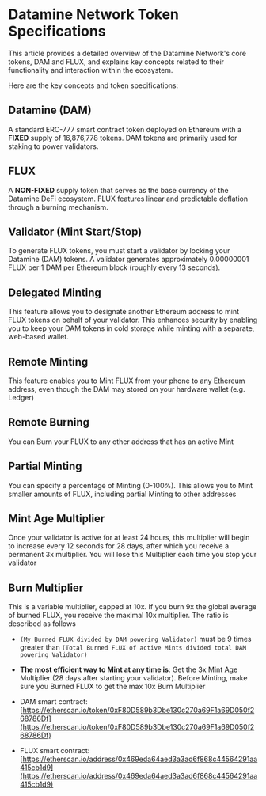 # Datamine Network Token Specifications

This article provides a detailed overview of the Datamine Network's core tokens, DAM and FLUX, and explains key concepts related to their functionality and interaction within the ecosystem.

Here are the key concepts and token specifications:

## Datamine (DAM)
A standard ERC-777 smart contract token deployed on Ethereum with a **FIXED** supply of 16,876,778 tokens. DAM tokens are primarily used for staking to power validators.

## FLUX
A **NON-FIXED** supply token that serves as the base currency of the Datamine DeFi ecosystem. FLUX features linear and predictable deflation through a burning mechanism.

## Validator (Mint Start/Stop)
To generate FLUX tokens, you must start a validator by locking your Datamine (DAM) tokens. A validator generates approximately 0.00000001 FLUX per 1 DAM per Ethereum block (roughly every 13 seconds).

## Delegated Minting
This feature allows you to designate another Ethereum address to mint FLUX tokens on behalf of your validator. This enhances security by enabling you to keep your DAM tokens in cold storage while minting with a separate, web-based wallet.

## Remote Minting
This feature enables you to Mint FLUX from your phone to any Ethereum address, even though the DAM may stored on your hardware wallet (e.g. Ledger)

## Remote Burning
You can Burn your FLUX to any other address that has an active Mint

## Partial Minting
You can specify a percentage of Minting (0-100%). This allows you to Mint smaller amounts of FLUX, including partial Minting to other addresses

## Mint Age Multiplier
Once your validator is active for at least 24 hours, this multiplier will begin to increase every 12 seconds for 28 days, after which you receive a permanent 3x multiplier. You will lose this Multiplier each time you stop your validator 

## Burn Multiplier
This is a variable multiplier, capped at 10x. If you burn 9x the global average of burned FLUX, you receive the maximal 10x multiplier. The ratio is described as follows 

- `(My Burned FLUX divided by DAM powering Validator)` must be 9 times greater than `(Total Burned FLUX of active Mints divided total DAM powering Validator)`

- **The most efficient way to Mint at any time is**: Get the 3x Mint Age Multiplier (28 days after starting your validator). Before Minting, make sure you Burned FLUX to get the max 10x Burn Multiplier


- DAM smart contract: [https://etherscan.io/token/0xF80D589b3Dbe130c270a69F1a69D050f268786Df](https://etherscan.io/token/0xF80D589b3Dbe130c270a69F1a69D050f268786Df)

- FLUX smart contract: [https://etherscan.io/address/0x469eda64aed3a3ad6f868c44564291aa415cb1d9](https://etherscan.io/address/0x469eda64aed3a3ad6f868c44564291aa415cb1d9)